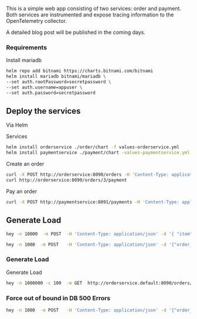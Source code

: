 This is a simple web app consisting of two services: order and payment. Both services are instrumented and expose tracing information to the OpenTelemetry collector.

A detailed blog post will be published in the coming days.


### Requirements
Install mariadb
```bash
helm repo add bitnami https://charts.bitnami.com/bitnami
helm install mariadb bitnami/mariadb \
--set auth.rootPassword=secretpassword \
--set auth.username=appuser \
--set auth.password=secretpassword 
```

## Deploy the services
Via Helm

Services

```bash
helm install orderservice ./order/chart -f values-orderservice.yml
helm install paymentservice ./payment/chart -values-paymentservice.yml
```

Create an order

```bash
curl -X POST http://orderservice:8090/orders -H 'Content-Type: application/json' -d '{ "item": "t-shirt","amount": 100,"paid": false}'
curl http://orderservice:8090/orders/3/payment
```

Pay an order

```bash
curl -X POST http://paymentservice:8091/payments -H 'Content-Type: application/json' -d '{"order_id": 4,"amount": 100,"status": "pending"}'


```


## Generate Load
 
```bash
hey -n 10000  -m POST  -H 'Content-Type: application/json' -d '{ "item": "t-shirt","amount": 100,"paid": false}' http://orderservice.moin.rocks/orders

hey -n 1000  -m POST   -H 'Content-Type: application/json' -d '{"order_id": 4,"amount": 100,"status": "pending"}' http://paymentservice.moin.rocks/payments
```

### Generate Load

Generate Load
```bash
hey -n 1000000 -c 100  -m GET  http://orderservice.default:8090/orders/2
```


### Force out of bound in DB 500 Errors
```bash
hey -n 1000  -m POST   -H 'Content-Type: application/json' -d '{"order_id":444444445554,"amount": 100,"status": "pending"}' http://paymentservice.default:8091/payments
```